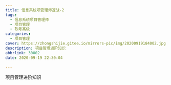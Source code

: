 ```yaml
---
title: 信息系统项管理师速战-2
tags:
  - 信息系统项目管理师
  - 项目管理
  - 软考高级
categories:
  - 项目管理
cover: https://zhongshijie.gitee.io/mirrors-pic/img/20200919184002.jpg
description: 项目管理进阶知识
abbrlink: 30002
date: 2020-09-19 22:30:04

---
```


项目管理进阶知识
